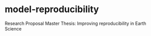 # model-reproducibility
Research Proposal Master Thesis: Improving reproducibility in Earth Science
